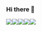 ### Hi there 👋

<div align > 
	<div style="display:flex">
		<img src="https://img.shields.io/badge/Python-3776AB?style=for-the-badge&logo=Python&logoColor=white">    
		<img src="https://img.shields.io/badge/MariaDB-003545?style=for-the-badge&logo=mariadb&logoColor=white">   
		<img src="https://img.shields.io/badge/mysql-4479A1.svg?style=for-the-badge&logo=mysql&logoColor=white">    
		<img src="https://img.shields.io/badge/Microsoft%20SQL%20Server-CC2927?style=for-the-badge&logo=microsoft%20sql%20server&logoColor=white">    
		<img src="https://img.shields.io/badge/Oracle-F80000?style=for-the-badge&logo=oracle&logoColor=white">
	</div>
 </div>


